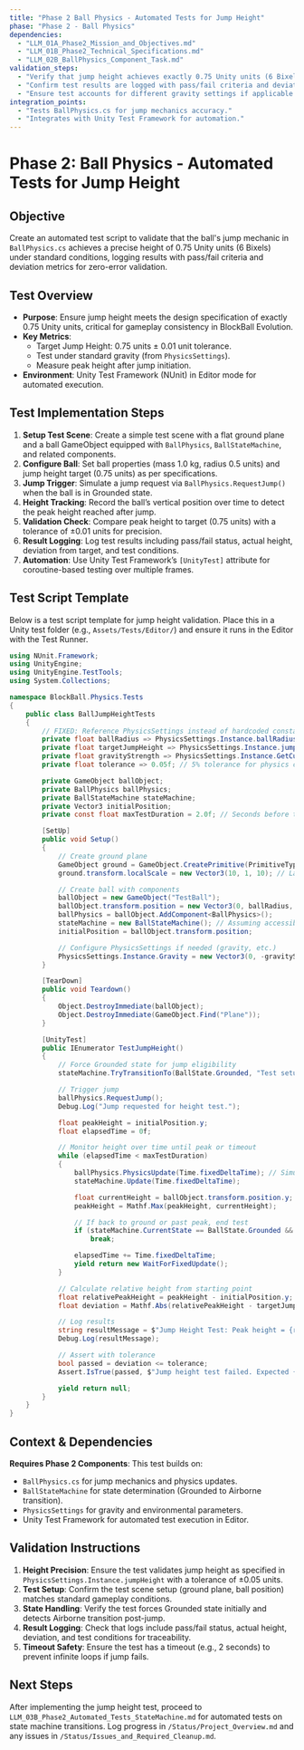 ```yaml
---
title: "Phase 2 Ball Physics - Automated Tests for Jump Height"
phase: "Phase 2 - Ball Physics"
dependencies:
  - "LLM_01A_Phase2_Mission_and_Objectives.md"
  - "LLM_01B_Phase2_Technical_Specifications.md"
  - "LLM_02B_BallPhysics_Component_Task.md"
validation_steps:
  - "Verify that jump height achieves exactly 0.75 Unity units (6 Bixels) under standard conditions."
  - "Confirm test results are logged with pass/fail criteria and deviation metrics."
  - "Ensure test accounts for different gravity settings if applicable."
integration_points:
  - "Tests BallPhysics.cs for jump mechanics accuracy."
  - "Integrates with Unity Test Framework for automation."
---
```


# Phase 2: Ball Physics - Automated Tests for Jump Height

## Objective
Create an automated test script to validate that the ball's jump mechanic in `BallPhysics.cs` achieves a precise height of 0.75 Unity units (6 Bixels) under standard conditions, logging results with pass/fail criteria and deviation metrics for zero-error validation.

## Test Overview
- **Purpose**: Ensure jump height meets the design specification of exactly 0.75 Unity units, critical for gameplay consistency in BlockBall Evolution.
- **Key Metrics**:
  - Target Jump Height: 0.75 units ± 0.01 unit tolerance.
  - Test under standard gravity (from `PhysicsSettings`).
  - Measure peak height after jump initiation.
- **Environment**: Unity Test Framework (NUnit) in Editor mode for automated execution.

## Test Implementation Steps
1. **Setup Test Scene**: Create a simple test scene with a flat ground plane and a ball GameObject equipped with `BallPhysics`, `BallStateMachine`, and related components.
2. **Configure Ball**: Set ball properties (mass 1.0 kg, radius 0.5 units) and jump height target (0.75 units) as per specifications.
3. **Jump Trigger**: Simulate a jump request via `BallPhysics.RequestJump()` when the ball is in Grounded state.
4. **Height Tracking**: Record the ball’s vertical position over time to detect the peak height reached after jump.
5. **Validation Check**: Compare peak height to target (0.75 units) with a tolerance of ±0.01 units for precision.
6. **Result Logging**: Log test results including pass/fail status, actual height, deviation from target, and test conditions.
7. **Automation**: Use Unity Test Framework’s `[UnityTest]` attribute for coroutine-based testing over multiple frames.

## Test Script Template
Below is a test script template for jump height validation. Place this in a Unity test folder (e.g., `Assets/Tests/Editor/`) and ensure it runs in the Editor with the Test Runner.

```csharp
using NUnit.Framework;
using UnityEngine;
using UnityEngine.TestTools;
using System.Collections;

namespace BlockBall.Physics.Tests
{
    public class BallJumpHeightTests
    {
        // FIXED: Reference PhysicsSettings instead of hardcoded constants
        private float ballRadius => PhysicsSettings.Instance.ballRadius;
        private float targetJumpHeight => PhysicsSettings.Instance.jumpHeight;
        private float gravityStrength => PhysicsSettings.Instance.GetCurrentGravity().magnitude;
        private float tolerance => 0.05f; // 5% tolerance for physics calculations

        private GameObject ballObject;
        private BallPhysics ballPhysics;
        private BallStateMachine stateMachine;
        private Vector3 initialPosition;
        private const float maxTestDuration = 2.0f; // Seconds before timeout

        [SetUp]
        public void Setup()
        {
            // Create ground plane
            GameObject ground = GameObject.CreatePrimitive(PrimitiveType.Plane);
            ground.transform.localScale = new Vector3(10, 1, 10); // Large ground

            // Create ball with components
            ballObject = new GameObject("TestBall");
            ballObject.transform.position = new Vector3(0, ballRadius, 0); // Start just above ground
            ballPhysics = ballObject.AddComponent<BallPhysics>();
            stateMachine = new BallStateMachine(); // Assuming accessible via BallPhysics
            initialPosition = ballObject.transform.position;

            // Configure PhysicsSettings if needed (gravity, etc.)
            PhysicsSettings.Instance.Gravity = new Vector3(0, -gravityStrength, 0); // Standard gravity
        }

        [TearDown]
        public void Teardown()
        {
            Object.DestroyImmediate(ballObject);
            Object.DestroyImmediate(GameObject.Find("Plane"));
        }

        [UnityTest]
        public IEnumerator TestJumpHeight()
        {
            // Force Grounded state for jump eligibility
            stateMachine.TryTransitionTo(BallState.Grounded, "Test setup");

            // Trigger jump
            ballPhysics.RequestJump();
            Debug.Log("Jump requested for height test.");

            float peakHeight = initialPosition.y;
            float elapsedTime = 0f;

            // Monitor height over time until peak or timeout
            while (elapsedTime < maxTestDuration)
            {
                ballPhysics.PhysicsUpdate(Time.fixedDeltaTime); // Simulate physics step
                stateMachine.Update(Time.fixedDeltaTime);

                float currentHeight = ballObject.transform.position.y;
                peakHeight = Mathf.Max(peakHeight, currentHeight);

                // If back to ground or past peak, end test
                if (stateMachine.CurrentState == BallState.Grounded && elapsedTime > 0.5f)
                    break;

                elapsedTime += Time.fixedDeltaTime;
                yield return new WaitForFixedUpdate();
            }

            // Calculate relative height from starting point
            float relativePeakHeight = peakHeight - initialPosition.y;
            float deviation = Mathf.Abs(relativePeakHeight - targetJumpHeight);

            // Log results
            string resultMessage = $"Jump Height Test: Peak height = {relativePeakHeight:F3} units (Target = {targetJumpHeight} units, Deviation = {deviation:F3} units)";
            Debug.Log(resultMessage);

            // Assert with tolerance
            bool passed = deviation <= tolerance;
            Assert.IsTrue(passed, $"Jump height test failed. Expected {targetJumpHeight} ± {tolerance} units, but got {relativePeakHeight} units.");

            yield return null;
        }
    }
}
```

## Context & Dependencies
**Requires Phase 2 Components**: This test builds on:
- `BallPhysics.cs` for jump mechanics and physics updates.
- `BallStateMachine` for state determination (Grounded to Airborne transition).
- `PhysicsSettings` for gravity and environmental parameters.
- Unity Test Framework for automated test execution in Editor.

## Validation Instructions
1. **Height Precision**: Ensure the test validates jump height as specified in `PhysicsSettings.Instance.jumpHeight` with a tolerance of ±0.05 units.
2. **Test Setup**: Confirm the test scene setup (ground plane, ball position) matches standard gameplay conditions.
3. **State Handling**: Verify the test forces Grounded state initially and detects Airborne transition post-jump.
4. **Result Logging**: Check that logs include pass/fail status, actual height, deviation, and test conditions for traceability.
5. **Timeout Safety**: Ensure the test has a timeout (e.g., 2 seconds) to prevent infinite loops if jump fails.

## Next Steps
After implementing the jump height test, proceed to `LLM_03B_Phase2_Automated_Tests_StateMachine.md` for automated tests on state machine transitions. Log progress in `/Status/Project_Overview.md` and any issues in `/Status/Issues_and_Required_Cleanup.md`.
